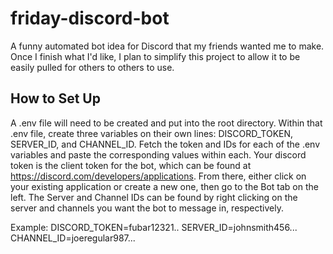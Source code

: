 # friday-discord-bot
A funny automated bot idea for Discord that my friends wanted me to make. Once I finish what I'd like, I plan to simplify this project to allow it to be easily pulled for others to others to use.

## How to Set Up
A .env file will need to be created and put into the root directory. Within that .env file, create three variables on their own lines: DISCORD_TOKEN, SERVER_ID, and CHANNEL_ID. Fetch the token and IDs for each of the .env variables and paste the corresponding values within each. Your discord token is the client token for the bot, which can be found at https://discord.com/developers/applications. From there, either click on your existing application or create a new one, then go to the Bot tab on the left. The Server and Channel IDs can be found by right clicking on the server and channels you want the bot to message in, respectively.

Example:
DISCORD_TOKEN=fubar12321..
SERVER_ID=johnsmith456...
CHANNEL_ID=joeregular987...
